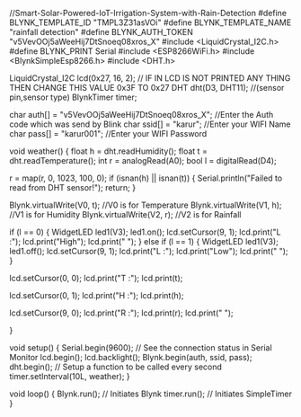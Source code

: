 //Smart-Solar-Powered-IoT-Irrigation-System-with-Rain-Detection
#define BLYNK_TEMPLATE_ID "TMPL3Z31asVOi"
#define BLYNK_TEMPLATE_NAME "rainfall detection"
#define BLYNK_AUTH_TOKEN "v5VevOOj5aWeeHij7DtSnoeq08xros_X"
#include <LiquidCrystal_I2C.h>
#define BLYNK_PRINT Serial
#include <ESP8266WiFi.h>
#include <BlynkSimpleEsp8266.h>
#include <DHT.h>

LiquidCrystal_I2C lcd(0x27, 16, 2); 
// IF IN LCD IS NOT PRINTED ANY THING THEN CHANGE THIS VALUE 0x3F TO 0x27
DHT dht(D3, DHT11); //(sensor pin,sensor type)
BlynkTimer timer;

char auth[] = "v5VevOOj5aWeeHij7DtSnoeq08xros_X"; //Enter the Auth code which was send by Blink
char ssid[] = "karur";  //Enter your WIFI Name
char pass[] = "karur001";  //Enter your WIFI Password

void weather() {
  float h = dht.readHumidity();
  float t = dht.readTemperature();
  int r = analogRead(A0);
  bool l = digitalRead(D4);

  r = map(r, 0, 1023, 100, 0);
  if (isnan(h) || isnan(t)) {
    Serial.println("Failed to read from DHT sensor!");
    return;
  }

  Blynk.virtualWrite(V0, t);  //V0 is for Temperature
  Blynk.virtualWrite(V1, h);  //V1 is for Humidity
  Blynk.virtualWrite(V2, r);  //V2 is for Rainfall

  if (l == 0) {
    WidgetLED led1(V3);
    led1.on();
    lcd.setCursor(9, 1);
    lcd.print("L :");
    lcd.print("High");
    lcd.print(" ");
  } else if (l == 1) {
    WidgetLED led1(V3);
    led1.off();
    lcd.setCursor(9, 1);
    lcd.print("L :");
    lcd.print("Low");
    lcd.print(" ");
  }

  lcd.setCursor(0, 0);
  lcd.print("T :");
  lcd.print(t);

  lcd.setCursor(0, 1);
  lcd.print("H :");
  lcd.print(h);

  lcd.setCursor(9, 0);
  lcd.print("R :");
  lcd.print(r);
  lcd.print("  ");

}

void setup() {
  Serial.begin(9600); // See the connection status in Serial Monitor
  lcd.begin();
  lcd.backlight();
  Blynk.begin(auth, ssid, pass);
  dht.begin();
  // Setup a function to be called every second
  timer.setInterval(10L, weather);
}

void loop() {
  Blynk.run(); // Initiates Blynk
  timer.run(); // Initiates SimpleTimer
}
